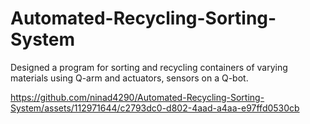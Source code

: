 # Automated-Recycling-Sorting-System
Designed a program for sorting and recycling containers of varying materials using Q-arm and actuators, sensors on a Q-bot.


https://github.com/ninad4290/Automated-Recycling-Sorting-System/assets/112971644/c2793dc0-d802-4aad-a4aa-e97ffd0530cb

